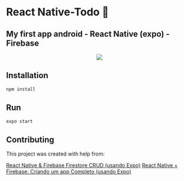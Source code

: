 # React Native-Todo 👋 

## My first app android - React Native (expo) - Firebase

<div align="center">
<img src="https://user-images.githubusercontent.com/59511310/185768553-52b1b3ea-0f62-4d0d-909b-fda798c07cfc.jpeg" />
</div>

## Installation

```bash
npm install
```
## Run

```bash
expo start
```

## Contributing

This project was created with help from:

[React Native & Firebase Firestore CRUD (usando Expo)](https://www.youtube.com/watch?v=VE7J0SA1PRQ)
[React Native + Firebase: Criando um app Completo (usando Expo)](https://www.youtube.com/watch?v=0AM6AXlFwxM&t=4984s)

